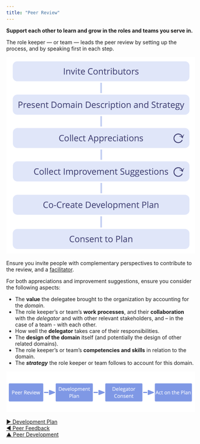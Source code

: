 ```yaml
---
title: "Peer Review"
---
```



**Support each other to learn and grow in the roles and teams you serve in.**

The role keeper — or team — leads the peer review by setting up the process, and by speaking first in each step.

![Peer review process](img/process/peer-review.png)

Ensure you invite people with complementary perspectives to contribute to the review, and a [facilitator](facilitate-meetings.html).

For both appreciations and improvement suggestions, ensure you consider the following aspects:

-   The **value** the delegatee brought to the organization by accounting for the <dfn data-info="Domain: A distinct area of influence, activity and decision making within an organization.">domain</dfn>.
-   The role keeper’s or team’s **work processes**, and their **collaboration** with the <dfn data-info="Delegator: An individual or group delegating responsibility for a domain to other(s).">delegator</dfn> and with other relevant stakeholders, and – in the case of a team - with each other.
-   How well the **delegator** takes care of their responsibilities.
-   The **design of the domain** itself (and potentially the design of other related domains).
-   The role keeper’s or team’s **competencies and skills** in relation to the domain.
-   The **<dfn data-info="Strategy: A high level approach for how people will create value to successfully account for a domain.">strategy</dfn>** the role keeper or team follows to account for this domain.

![Continuous improvement of people's ability to effectively keep roles or collaborate in teams](img/evolution/development-process.png)




[&#9654; Development Plan](development-plan.html)<br/>[&#9664; Peer Feedback](peer-feedback.html)<br/>[&#9650; Peer Development](peer-development.html)

